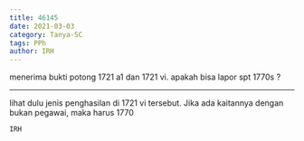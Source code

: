 ```yaml
---
title: 46145
date: 2021-03-03
category: Tanya-SC
tags: PPh
author: IRH
---
```


menerima bukti potong 1721 a1 dan 1721 vi. apakah bisa lapor spt 1770s ?

---

lihat dulu jenis penghasilan di 1721 vi tersebut. Jika ada kaitannya dengan bukan pegawai, maka harus 1770

`IRH`
